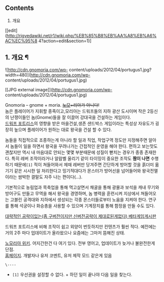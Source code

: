 ## Contents

    

1. 개요 

[[edit](http://rigvedawiki.net/r1/wiki.php/%EB%85%B8%EB%AA%A8%EB%A6%AC%EC%95%8
4?action=edit&section=1)]

## 1. 개요 ¶

![http://cdn.gnomoria.com/wp-
content/uploads/2012/04/portugus1.jpg?width=480](http://cdn.gnomoria.com/wp-
content/uploads/2012/04/portugus1.jpg)

[[JPG external image]](http://cdn.gnomoria.com/wp-
content/uploads/2012/04/portugus1.jpg)

  

Gnomoria – gnome + moria. <del>[노모](%EB%85%B8%EB%AA%A8.md)+리아가 아니다!</del>  
놈은 플레이어가 지휘할 종족이고,모리아는 드워프들의 지하 광산 도시이며 작은 2등신의 난쟁이들인 놈(Gnome)들을 잘 이끌어 강대국을
건설하는 게임이다.  
[드워프 포트리스](%EB%93%9C%EC%9B%8C%ED%94%84%20%ED%8F%AC%ED%8A%B8%EB%A6%AC%EC%8A%A4.md)의 영향을 받은 마을건설,생존 샌드박스 게임이라는 특성상 자유도가 굉장히 높으며 플레이어가 원하는 대로 왕국을 건설 할 수 있다.

  

놈들을 직접적으로 조종하는게 아니라 할 일과 직업, 작업구역 정도만 지정해주면 알아서 놈들이 일을 하면서 왕국을 꾸려나가는 간접적인 운영을
해야 한다. 편하고 보는맛도 괜찮지만 역시 내 마음대로 안되는 몇몇 부분때문에 성질이 뻗치는 경우가 종종 존재한다. 특히 레버 조작이라거나
알람벨 울리기 같이 타이밍이 중요한 조작도 **짬이 나면** 수행하기 때문에`[1]` 적이 쳐들어와서 제때 레버만 당겨주면 간단하게 방어할
것을 흙더미 옮기기 같은 시시한 일 처리한다고 밍기적대다가 몬스터가 방어선을 넘어들어와 왕국전멸이라는 쌈박한 결말도 자주 나는
편이다(...).

  

기본적으로 농림업과 목축업을 통해 먹고살면서 채굴을 통해 광물과 보석을 캐내 무기와 방어구도 만들고 무역을 해서 왕국을 경영하며, 놈 병력을
훈련시켜 지상에서 쳐들어오는 고블린 공격대와 지하에서 생성되는 각종 몬스터들로부터 노움을 지켜야 한다. 연구를 통해 석궁이나 화승총을 사용할
수 있으며 기계장치를 통해 함정을 만들 수도 있다.

  

[대략적인 공략이있는(좀 구버전이지만 신버전공략이 제대로된게없다)
베타게임게시판](http://betagam.etnews.com/bbs/board.php?bo_table=gnomoria)

  
  

드워프 포트리스에 비해 조작이 쉽고 외양이 번듯하지만 컨텐츠가 훨씬 적다. 예전에는 거의 2주 마다 업데이트가 올라왔으나 요즘에는 그마저
뜸해진 상태.

  

[노모리아 위키](http://www.gnomoriawiki.com/wiki/Main_Page). 어지간한건 다 여기 있다. 전부 영어고,
업데이트가 늦거나 불완전한게 단점.  
[ 홈페이지](http://http://forums.gnomoria.com/index.php). 개발자나 유저 코멘트, 유저 제작 모드
같은게 있음

`\----`

  * `[1]` 우선권을 설정할 수 없다. + 하던 일이 끝나야 다음 일을 찾는다.

